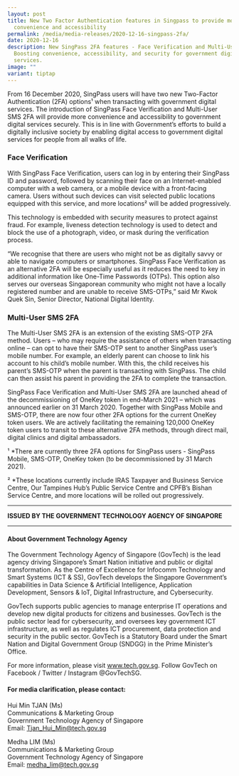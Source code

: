 ```yaml
---
layout: post
title: New Two Factor Authentication features in Singpass to provide more
  convenience and accessibility
permalink: /media/media-releases/2020-12-16-singpass-2fa/
date: 2020-12-16
description: New SingPass 2FA features - Face Verification and Multi-User SMS.
  Boosting convenience, accessibility, and security for government digital
  services.
image: ""
variant: tiptap
---
```

<p>From 16 December 2020, SingPass users will have two new Two-Factor Authentication (2FA) options¹ when transacting with government digital services. The introduction of SingPass Face Verification and Multi-User SMS 2FA will provide more convenience and accessibility to government digital services securely. This is in line with Government’s efforts to build a digitally inclusive society by enabling digital access to government digital services for people from all walks of life.</p><h3><strong>Face Verification</strong></h3><p>With SingPass Face Verification, users can log in by entering their SingPass ID and password, followed by scanning their face on an Internet-enabled computer with a web camera, or a mobile device with a front-facing camera. Users without such devices can visit selected public locations equipped with this service, and more locations² will be added progressively.</p><p>This technology is embedded with security measures to protect against fraud. For example, liveness detection technology is used to detect and block the use of a photograph, video, or mask during the verification process.</p><p>“We recognise that there are users who might not be as digitally savvy or able to navigate computers or smartphones. SingPass Face Verification as an alternative 2FA will be especially useful as it reduces the need to key in additional information like One-Time Passwords (OTPs). This option also serves our overseas Singaporean community who might not have a locally registered number and are unable to receive SMS-OTPs,” said Mr Kwok Quek Sin, Senior Director, National Digital Identity.</p><h3><strong>Multi-User SMS 2FA</strong></h3><p>The Multi-User SMS 2FA is an extension of the existing SMS-OTP 2FA method. Users – who may require the assistance of others when transacting online – can opt to have their SMS-OTP sent to another SingPass user’s mobile number. For example, an elderly parent can choose to link his account to his child’s mobile number. With this, the child receives his parent’s SMS-OTP when the parent is transacting with SingPass. The child can then assist his parent in providing the 2FA to complete the transaction.</p><p>SingPass Face Verification and Multi-User SMS 2FA are launched ahead of the decommissioning of OneKey token in end-March 2021 – which was announced earlier on 31 March 2020. Together with SingPass Mobile and SMS-OTP, there are now four other 2FA options for the current OneKey token users. We are actively facilitating the remaining 120,000 OneKey token users to transit to these alternative 2FA methods, through direct mail, digital clinics and digital ambassadors.</p><p>¹ *There are currently three 2FA options for SingPass users - SingPass Mobile, SMS-OTP, OneKey token (to be decommissioned by 31 March 2021).</p><p>² *These locations currently include IRAS Taxpayer and Business Service Centre, Our Tampines Hub’s Public Service Centre and CPFB’s Bishan Service Centre, and more locations will be rolled out progressively.</p><hr><p><strong>ISSUED BY THE GOVERNMENT TECHNOLOGY AGENCY OF SINGAPORE</strong></p><hr><h4><strong>About Government Technology Agency</strong></h4><p>The Government Technology Agency of Singapore (GovTech) is the lead agency driving Singapore’s Smart Nation initiative and public or digital transformation. As the Centre of Excellence for Infocomm Technology and Smart Systems (ICT &amp; SS), GovTech develops the Singapore Government’s capabilities in Data Science &amp; Artificial Intelligence, Application Development, Sensors &amp; IoT, Digital Infrastructure, and Cybersecurity.</p><p>GovTech supports public agencies to manage enterprise IT operations and develop new digital products for citizens and businesses. GovTech is the public sector lead for cybersecurity, and oversees key government ICT infrastructure, as well as regulates ICT procurement, data protection and security in the public sector. GovTech is a Statutory Board under the Smart Nation and Digital Government Group (SNDGG) in the Prime Minister’s Office.</p><p>For more information, please visit <a href="https://www.tech.gov.sg" rel="noopener noreferrer nofollow" target="_blank">www.tech.gov.sg</a>. Follow GovTech on Facebook / Twitter / Instagram @GovTechSG.</p><h4><strong>For media clarification, please contact:</strong></h4><p>Hui Min TJAN (Ms) <br>Communications &amp; Marketing Group <br>Government Technology Agency of Singapore <br>Email: <a href="mailto:Tjan_Hui_Min@tech.gov.sg" rel="noopener noreferrer nofollow" target="_blank">Tjan_Hui_Min@tech.gov.sg</a></p><p>Medha LIM (Ms) <br>Communications &amp; Marketing Group <br>Government Technology Agency of Singapore <br>Email: <a href="mailto:medha_lim@tech.gov.sg" rel="noopener noreferrer nofollow" target="_blank">medha_lim@tech.gov.sg</a></p>